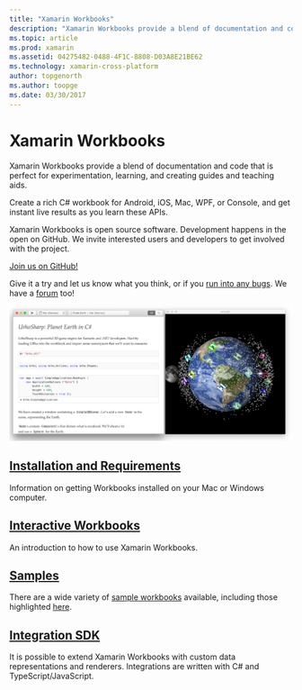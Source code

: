```yaml
---
title: "Xamarin Workbooks"
description: "Xamarin Workbooks provide a blend of documentation and code that is perfect for experimentation, learning, and creating guides and teaching aids."
ms.topic: article
ms.prod: xamarin
ms.assetid: 04275482-0488-4F1C-8808-D03A8E21BE62
ms.technology: xamarin-cross-platform
author: topgenorth
ms.author: toopge
ms.date: 03/30/2017
---
```


# Xamarin Workbooks

Xamarin Workbooks provide a blend of documentation and code that is perfect for
experimentation, learning, and creating guides and teaching aids.

Create a rich C# workbook for Android, iOS, Mac, WPF, or Console, and get instant live
results as you learn these APIs.

Xamarin Workbooks is open source software. Development happens in the open
on GitHub. We invite interested users and developers to get involved with the
project.

<a class="github-button" href="https://github.com/Microsoft/workbooks" data-size="large" aria-label="View Microsoft/workbooks on GitHub">Join us on GitHub!</a>

Give it a try and let us know what you think, or if
you [run into any bugs](~/tools/workbooks/install.md#reporting-bugs). We have a
[forum](https://forums.xamarin.com/categories/inspector) too!

[![](images/interactive-1.0.0-urho-planet-earth-small.png "A sample UrhoSharp based workbook")](images/interactive-1.0.0-urho-planet-earth.png#lightbox)

## [Installation and Requirements](install.md)

Information on getting Workbooks installed on your Mac or Windows computer.

## [Interactive Workbooks](workbook.md)

An introduction to how to use Xamarin Workbooks.

## [Samples](samples/index.md)

There are a wide variety of [sample workbooks](https://developer.xamarin.com/workbooks/) available, including
those highlighted [here](samples/index.md).

## [Integration SDK](sdk/index.md)

It is possible to extend Xamarin Workbooks with custom data representations
and renderers. Integrations are written with C# and TypeScript/JavaScript.

<script async defer src="https://buttons.github.io/buttons.js"></script>